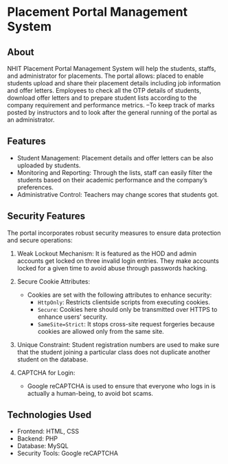 # Placement Portal Management System

## About
NHIT Placement Portal Management System will help the students, staffs, and administrator for placements. The portal allows:
placed to enable students upload and share their placement details including job information and offer letters.
Employees to check all the OTP details of students, download offer letters and to prepare student lists according to the company requirement and performance metrics.
–To keep track of marks posted by instructors and to look after the general running of the portal as an administrator.

## Features
- Student Management: Placement details and offer letters can be also uploaded by students.
- Monitoring and Reporting: Through the lists, staff can easily filter the students based on their academic performance and the company’s preferences.
- Administrative Control: Teachers may change scores that students got.

## Security Features
The portal incorporates robust security measures to ensure data protection and secure operations:
1. Weak Lockout Mechanism:
   It is featured as the HOD and admin accounts get locked on three invalid login entries.
   They make accounts locked for a given time to avoid abuse through passwords hacking.

2. Secure Cookie Attributes:
   - Cookies are set with the following attributes to enhance security:
     - `HttpOnly`: Restricts clientside scripts from executing cookies.
     - `Secure`: Cookies here should only be transmitted over HTTPS to enhance users’ security.
     - `SameSite=Strict`: It stops cross-site request forgeries because cookies are allowed only from the same site.

3. Unique Constraint:
   Student registration numbers are used to make sure that the student joining a particular class does not duplicate another student on the database.

4. CAPTCHA for Login:
   - Google reCAPTCHA is used to ensure that everyone who logs in is actually a human-being, to avoid bot scams.

## Technologies Used
- Frontend: HTML, CSS
- Backend: PHP
- Database: MySQL
- Security Tools: Google reCAPTCHA

